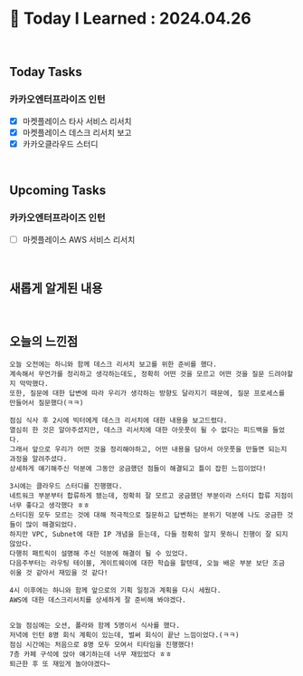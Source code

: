 # 📌 Today I Learned : 2024.04.26

<br>

## Today Tasks

### 카카오엔터프라이즈 인턴
- [x]  마켓플레이스 타사 서비스 리서치
- [x]  마켓플레이스 데스크 리서치 보고
- [x]  카카오클라우드 스터디

<br>

## Upcoming Tasks

### 카카오엔터프라이즈 인턴
- [ ]  마켓플레이스 AWS 서비스 리서치



<br>

## 새롭게 알게된 내용


<br>

## 오늘의 느낀점
```
오늘 오전에는 하니와 함께 데스크 리서치 보고를 위한 준비를 했다.
계속해서 무언가를 정리하고 생각하는데도, 정확히 어떤 것을 모르고 어떤 것을 질문 드려야할지 막막했다.
또한, 질문에 대한 답변에 따라 우리가 생각하는 방향도 달라지기 때문에, 질문 프로세스를 만들어서 질문했다(ㅋㅋ)

점심 식사 후 2시에 빅터에게 데스크 리서치에 대한 내용을 보고드렸다.
열심히 한 것은 알아주셨지만, 데스크 리서치에 대한 아웃풋이 될 수 없다는 피드백을 들었다.
그래서 앞으로 우리가 어떤 것을 정리해야하고, 어떤 내용을 담아서 아웃풋을 만들면 되는지 과정을 알려주셨다.
상세하게 얘기해주신 덕분에 그동안 궁금했던 점들이 해결되고 틀이 잡힌 느낌이었다!

3시에는 클라우드 스터디를 진행했다.
네트워크 부분부터 합류하게 됐는데, 정확히 잘 모르고 궁금했던 부분이라 스터디 합류 지점이 너무 좋다고 생각했다 ㅎㅎ
스터디원 모두 모르는 것에 대해 적극적으로 질문하고 답변하는 분위기 덕분에 나도 궁금한 것들이 많이 해결되었다.
하지만 VPC, Subnet에 대한 IP 개념을 듣는데, 다들 정확히 알지 못하니 진행이 잘 되지 않았다.
다행히 패트릭이 설명해 주신 덕분에 해결이 될 수 있었다.
다음주부터는 라우팅 테이블, 게이트웨이에 대한 학습을 할텐데, 오늘 배운 부분 보단 조금 쉬울 것 같아서 재밌을 것 같다!

4시 이후에는 하니와 함께 앞으로의 기획 일정과 계획을 다시 세웠다.
AWS에 대한 데스크리서치를 상세하게 잘 준비해 봐야겠다.


오늘 점심에는 오션, 폴라와 함께 5명이서 식사를 했다.
저녁에 인턴 8명 회식 계획이 있는데, 벌써 회식이 끝난 느낌이었다.(ㅋㅋ)
점심 시간에는 처음으로 8명 모두 모여서 티타임을 진행했다!
7층 카페 구석에 앉아 얘기하는데 너무 재밌었다 ㅎㅎ
퇴근한 후 또 재밌게 놀아야겠다~

```
